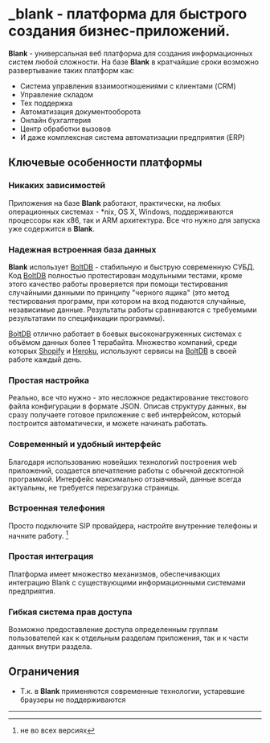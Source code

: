 _blank - платформа для быстрого создания бизнес-приложений.  
=======

**Blank** - универсальная веб платформа для создания информационных систем любой сложности.
На базе **Blank** в кратчайшие сроки возможно развертывание таких платформ как:
* Система управления взаимоотношениями с клиентами (CRM)
* Управление складом
* Тех поддержка
* Автоматизация документооборота
* Онлайн бухгалтерия
* Центр обработки вызовов
* И даже комплексная система автоматизации предприятия (ERP)


## Ключевые особенности платформы

### Никаких зависимостей
Приложения на базе **Blank** работают, практически, на любых операционных системах - \*nix, OS X, Windows, поддерживаются процессоры как x86, так и ARM архитектура. Все что нужно для запуска уже содержится в **Blank**.

### Надежная встроенная база данных
**Blank** использует [BoltDB](https://github.com/boltdb/bolt) - стабильную и быструю современную СУБД. Код [BoltDB](https://github.com/boltdb/bolt) полностью протестирован модульными тестами, кроме этого качество работы проверяется при помощи тестирования случайными данными по принципу "черного ящика" (это метод тестирования программ, при котором на вход подаются случайные, независимые данные. Результаты работы сравниваются с требуемыми результатами по спецификации программы).

[BoltDB](https://github.com/boltdb/bolt) отлично работает в боевых высоконагруженных системах с объёмом данных более 1 терабайта. Множество компаний, среди которых [Shopify](https://www.shopify.com/) и [Heroku](https://www.heroku.com/), используют сервисы на [BoltDB](https://github.com/boltdb/bolt) в своей работе каждый день.

### Простая настройка
Реально, все что нужно - это несложное редактирование текстового файла конфигурации в формате JSON. Описав структуру данных, вы сразу получаете готовое приложение с веб интерфейсом, который построится автоматически, и можете начинать работать.

### Современный и удобный интерфейс
Благодаря использованию новейших технологий построения web приложений, создается впечатление работы с обычной десктопной программой. Интерфейс максимально отзывчивый, данные всегда актуальны, не требуется перезагрузка страницы.

### Встроенная телефония
Просто подключите SIP провайдера, настройте внутренние телефоны и начните работу. [^1]

### Простая интеграция
Платформа имеет множество механизмов, обеспечивающих интеграцию Blank с существующими информационными системами предприятия.

### Гибкая система прав доступа
Возможно предоставление доступа определенным группам пользователей как к отдельным разделам приложения, так и к части данных внутри раздела.

## Ограничения
* Т.к. в **Blank** применяются современные технологии, устаревшие браузеры не поддерживаются

----
[^1]: не во всех версиях
